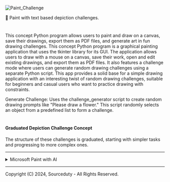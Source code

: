 ![Paint_Challenge](https://github.com/sourceduty/Paint_Challenge/assets/123030236/7d3a4246-a367-4d51-89d8-1b89ca23a643)

🎨 Paint with text based depiction challenges.

#

This concept Python program allows users to paint and draw on a canvas, save their drawings, export them as PDF files, and generate art in fun drawing challenges. This concept Python program is a graphical painting application that uses the tkinter library for its GUI. The application allows users to draw with a mouse on a canvas, save their work, open and edit existing drawings, and export them as PDF files. It also features a challenge mode where users can generate random drawing challenges using a separate Python script. This app provides a solid base for a simple drawing application with an interesting twist of random drawing challenges, suitable for beginners and casual users who want to practice drawing with constraints.

Generate Challenge: Uses the challenge_generator script to create random drawing prompts like "Please draw a flower." This script randomly selects an object from a predefined list to form a challenge.

#
#### Graduated Depiction Challenge Concept

The structure of these challenges is graduated, starting with simpler tasks and progressing to more complex ones. 

***

<details><summary>Microsoft Paint with AI</summary>
<br>

### Microsoft Paint with AI

Microsoft Paint with AI, a dynamic application that merges the timeless joy of painting and drawing with the cutting-edge power of artificial intelligence. This innovative program provides users with a platform to unleash their creativity, offering a wide array of features tailored to both novice doodlers and seasoned artists alike.

At its core, Microsoft Paint with AI provides users with a versatile canvas upon which they can freely express themselves. With an intuitive interface and a diverse selection of digital brushes, pens, and colors, users can effortlessly bring their imagination to life. Whether sketching rough outlines or meticulously detailing intricate designs, the possibilities are limitless.

One of the standout features of Microsoft Paint with AI is its integration of artificial intelligence technology, which enhances the creative process in various ways. Through advanced algorithms, the program offers intelligent suggestions and assists users in refining their artwork. From recommending complementary color palettes to providing guidance on perspective and composition, the AI capabilities empower users to elevate their creations to new heights.

Moreover, Microsoft Paint with AI introduces an exciting array of drawing challenges and activities designed to spark inspiration and foster a sense of community among users. From prompt-based challenges to collaborative drawing sessions, users can engage in fun and interactive activities that encourage experimentation and collaboration.

In addition to its creative tools and AI-driven enhancements, Microsoft Paint with AI offers robust functionality for saving, exporting, and sharing artwork. Users can easily save their creations in various formats, including PNG, JPEG, and GIF, ensuring compatibility with a wide range of platforms and devices. Furthermore, integrated sharing features enable users to showcase their artwork with friends, family, and the global community with just a few clicks.

Whether you're an aspiring artist looking to hone your skills or simply seeking a fun and engaging outlet for self-expression, Microsoft Paint with AI is the ultimate companion for unleashing your creativity. With its seamless blend of traditional drawing tools and cutting-edge AI technology, this innovative application redefines the art of digital painting for a new generation of creators.

<br>    
</details>

***
Copyright (C) 2024, Sourceduty - All Rights Reserved.
